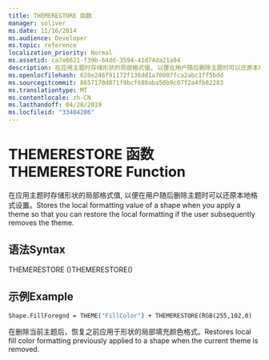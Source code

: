 ```yaml
---
title: THEMERESTORE 函数
manager: soliver
ms.date: 11/16/2014
ms.audience: Developer
ms.topic: reference
localization_priority: Normal
ms.assetid: ca7e6621-f39b-64dd-3594-41d74da21a94
description: 在应用主题时存储形状的局部格式值, 以便在用户随后删除主题时可以还原本地格式设置。
ms.openlocfilehash: 628e246f91172f136dd1a70807fca2abc1ff5bdd
ms.sourcegitcommit: 8657170d071f9bcf680aba50b9c07f2a4fb82283
ms.translationtype: MT
ms.contentlocale: zh-CN
ms.lasthandoff: 04/28/2019
ms.locfileid: "33404286"
---
```

# <a name="themerestore-function"></a><span data-ttu-id="7e853-103">THEMERESTORE 函数</span><span class="sxs-lookup"><span data-stu-id="7e853-103">THEMERESTORE Function</span></span>

<span data-ttu-id="7e853-104">在应用主题时存储形状的局部格式值, 以便在用户随后删除主题时可以还原本地格式设置。</span><span class="sxs-lookup"><span data-stu-id="7e853-104">Stores the local formatting value of a shape when you apply a theme so that you can restore the local formatting if the user subsequently removes the theme.</span></span>
  
## <a name="syntax"></a><span data-ttu-id="7e853-105">语法</span><span class="sxs-lookup"><span data-stu-id="7e853-105">Syntax</span></span>

<span data-ttu-id="7e853-106">THEMERESTORE ()</span><span class="sxs-lookup"><span data-stu-id="7e853-106">THEMERESTORE()</span></span>
  
## <a name="example"></a><span data-ttu-id="7e853-107">示例</span><span class="sxs-lookup"><span data-stu-id="7e853-107">Example</span></span>

```vb
Shape.FillForegnd = THEME("FillColor") + THEMERESTORE(RGB(255,102,0)
```

<span data-ttu-id="7e853-108">在删除当前主题后，恢复之前应用于形状的局部填充颜色格式。</span><span class="sxs-lookup"><span data-stu-id="7e853-108">Restores local fill color formatting previously applied to a shape when the current theme is removed.</span></span>
  

